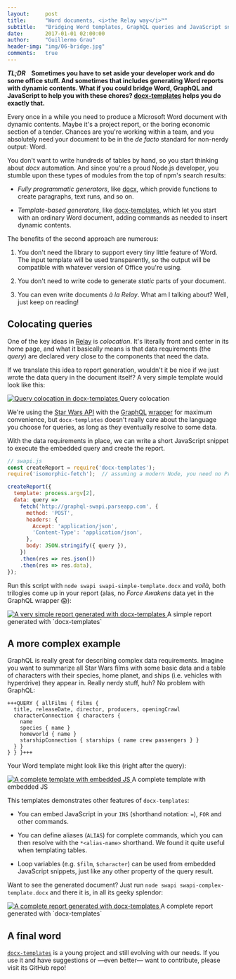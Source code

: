 ```yaml
---
layout:     post
title:      "Word documents, <i>the Relay way</i>™"
subtitle:   "Bridging Word templates, GraphQL queries and JavaScript snippets"
date:       2017-01-01 02:00:00
author:     "Guillermo Grau"
header-img: "img/06-bridge.jpg"
comments:   true
---
```


**_TL;DR_ &nbsp;&nbsp;&nbsp;Sometimes you have to set aside your developer work and do some office stuff. And sometimes that includes generating Word reports with dynamic contents. What if you could bridge Word, GraphQL and JavaScript to help you with these chores? [docx-templates](https://github.com/guigrpa/docx-templates) helps you do exactly that.**

Every once in a while you need to produce a Microsoft Word document with dynamic contents. Maybe it's a project report, or the boring economic section of a tender. Chances are you're working within a team, and you absolutely need your document to be in the *de facto* standard for non-nerdy output: Word.

You don't want to write hundreds of tables by hand, so you start thinking about *docx* automation. And since you're a proud Node.js developer, you stumble upon these types of modules from the top of npm's search results:

* *Fully programmatic generators*, like [docx](https://github.com/dolanmiu/docx), which provide functions to create paragraphs, text runs, and so on.

* *Template-based generators*, like [docx-templates](https://github.com/guigrpa/docx-templates), which let you start with an ordinary Word document, adding commands as needed to insert dynamic contents.

The benefits of the second approach are numerous:

1. You don't need the library to support every tiny little feature of Word. The input template will be used transparently, so the output will be compatible with whatever version of Office you're using.

2. You don't need to write code to generate *static* parts of your document.

3. You can even write documents *à la Relay*. What am I talking about? Well, just keep on reading!


## Colocating queries

One of the key ideas in [Relay](https://facebook.github.io/relay/) is *colocation*. It's literally front and center in its home page, and what it basically means is that data requirements (the *query*) are declared very close to the components that need the data.

If we translate this idea to report generation, wouldn't it be nice if we just wrote the data query in the document itself? A very simple template would look like this:

<a href="{{ site.baseurl }}/img/docx-swapi-simple1.png">
    <img src="{{ site.baseurl }}/img/docx-swapi-simple1.png" alt="Query colocation in docx-templates">
</a>
<span class="caption text-muted">Query colocation</span>

We're using the [Star Wars API](https://swapi.co/) with the [GraphQL](http://graphql.org/) [wrapper](https://github.com/graphql/swapi-graphql) for maximum convenience, but `docx-templates` doesn't really care about the language you choose for queries, as long as they eventually resolve to some data.

With the data requirements in place, we can write a short JavaScript snippet to execute the embedded query and create the report.

```js
// swapi.js
const createReport = require('docx-templates');
require('isomorphic-fetch');  // assuming a modern Node, you need no Promise polyfill

createReport({
  template: process.argv[2],
  data: query =>
    fetch('http://graphql-swapi.parseapp.com', {
      method: 'POST',
      headers: {
        Accept: 'application/json',
        'Content-Type': 'application/json',
      },
      body: JSON.stringify({ query }),
    })
    .then(res => res.json())
    .then(res => res.data),
});
```

Run this script with `node swapi swapi-simple-template.docx` and *voilà*, both trilogies come up in your report (alas, no *Force Awakens* data yet in the GraphQL wrapper 😱):

<a href="{{ site.baseurl }}/img/docx-swapi-simple2.png">
    <img src="{{ site.baseurl }}/img/docx-swapi-simple2.png" alt="A very simple report generated with docx-templates">
</a>
<span class="caption text-muted">A simple report generated with `docx-templates`</span>

## A more complex example

GraphQL is really great for describing complex data requirements. Imagine you want to summarize all Star Wars films with some basic data and a table of characters with their species, home planet, and ships (i.e. vehicles with hyperdrive) they appear in. Really nerdy stuff, huh? No problem with GraphQL:

```
+++QUERY { allFilms { films {
  title, releaseDate, director, producers, openingCrawl
  characterConnection { characters {
    name
    species { name }
    homeworld { name }
    starshipConnection { starships { name crew passengers } }
  } }
} } }+++
```

Your Word template might look like this (right after the query):

<a href="{{ site.baseurl }}/img/docx-swapi-complex2.png">
    <img src="{{ site.baseurl }}/img/docx-swapi-complex2.png" alt="A complete template with embedded JS">
</a>
<span class="caption text-muted">A complete template with embedded JS</span>

This templates demonstrates other features of `docx-templates`:

* You can embed JavaScript in your `INS` (shorthand notation: `=`), `FOR` and other commands.

* You can define aliases (`ALIAS`) for complete commands, which you can then resolve with the `*<alias-name>` shorthand. We found it quite useful when templating tables.

* Loop variables (e.g. `$film`, `$character`) can be used from embedded JavaScript snippets, just like any other property of the query result.

Want to see the generated document? Just run `node swapi swapi-complex-template.docx` and there it is, in all its geeky splendor:

<a href="{{ site.baseurl }}/img/docx-swapi-complex3.png">
    <img src="{{ site.baseurl }}/img/docx-swapi-complex3.png" alt="A complete report generated with docx-templates">
</a>
<span class="caption text-muted">A complete report generated with `docx-templates`</span>

## A final word

[`docx-templates`](https://github.com/guigrpa/docx-templates) is a young project and still evolving with our needs. If you use it and have suggestions or —even better— want to contribute, please visit its GitHub repo!

